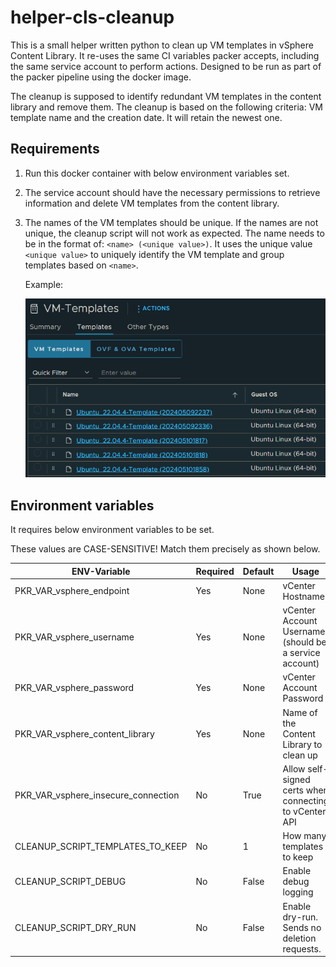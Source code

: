 # helper-cls-cleanup

This is a small helper written python to clean up VM templates in vSphere Content Library. It re-uses the same CI
variables packer accepts, including the same service account to perform actions. Designed to be run as part of the
packer pipeline using the docker image.

The cleanup is supposed to identify redundant VM templates in the content library and remove them. The cleanup is based
on the following criteria: VM template name and the creation date. It will retain the newest one.

## Requirements

1. Run this docker container with below environment variables set.
2. The service account should have the necessary permissions to retrieve information and delete VM templates from the
   content library.
3. The names of the VM templates should be unique. If the names are not unique, the cleanup script will not work as
   expected. The name needs to be in the format of: `<name> (<unique value>)`. It uses the unique value `<unique value>`
   to uniquely identify the VM template and group templates based on `<name>`.

   Example:

   ![Content Library Templates - Naming scheme](_readme/content-library-templates.png)

## Environment variables

It requires below environment variables to be set.

These values are CASE-SENSITIVE! Match them precisely as shown below.

| ENV-Variable                        | Required | Default | Usage                                                  |
|-------------------------------------|----------|---------|--------------------------------------------------------|
| PKR_VAR_vsphere_endpoint            | Yes      | None    | vCenter Hostname                                       |
| PKR_VAR_vsphere_username            | Yes      | None    | vCenter Account Username (should be a service account) |
| PKR_VAR_vsphere_password            | Yes      | None    | vCenter Account Password                               |
| PKR_VAR_vsphere_content_library     | Yes      | None    | Name of the Content Library to clean up                |
| PKR_VAR_vsphere_insecure_connection | No       | True    | Allow self-signed certs when connecting to vCenter API |
| CLEANUP_SCRIPT_TEMPLATES_TO_KEEP    | No       | 1       | How many templates to keep                             |
| CLEANUP_SCRIPT_DEBUG                | No       | False   | Enable debug logging                                   |
| CLEANUP_SCRIPT_DRY_RUN              | No       | False   | Enable dry-run. Sends no deletion requests.            |
